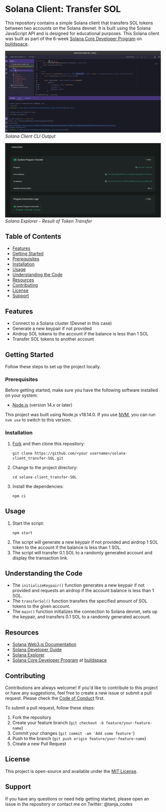 # Solana Client: Transfer SOL

This repository contains a simple Solana client that transfers SOL tokens between two accounts on the Solana devnet. It is built using the Solana JavaScript API and is designed for educational purposes.
This Solana client was built as part of the 6-week [Solana Core Developer Program](https://buildspace.so/p/solana-core/) on [buildspace](https://buildspace.so).

![Solana Client CLI Output](./img/solana-client_cli-output.png)
*Solana Client CLI Output*

![Solana Explorer - Result of Token Transfer](./img/solana-explorer_transfer-result.png)
*Solana Explorer - Result of Token Transfer*

## Table of Contents
- [Features](#features)
- [Getting Started](#getting-started)
- [Prerequisites](#prerequisites)
- [Installation](#installation)
- [Usage](#usage)
- [Understanding the Code](#understanding-the-code)
- [Resources](#resources)
- [Contributing](#contributing)
- [License](#license)
- [Support](#support)


## Features
- Connect to a Solana cluster (Devnet in this case)
- Generate a new keypair if not provided
- Airdrop SOL tokens to the account if the balance is less than 1 SOL
- Transfer SOL tokens to another account

## Getting Started
Follow these steps to set up the project locally.

### Prerequisites
Before getting started, make sure you have the following software installed on your system:

- [Node.js](https://nodejs.org/en/) (version 14.x or later)

This project was built using Node.js v18.14.0. If you use [NVM](https://github.com/nvm-sh/nvm), you can run `nvm use` to switch to this version.

### Installation
1. [Fork](https://docs.github.com/en/get-started/quickstart/fork-a-repo) and then clone this repository:
   ```
   git clone https://github.com/<your username>/solana-client_transfer-SOL.git
   ```
2. Change to the project directory:
   ```
   cd solana-client_transfer-SOL
   ```
3. Install the dependencies:
   ```
   npm ci 
   ```

## Usage
1. Start the script:
   ```
   npm start
   ```
2. The script will generate a new keypair if not provided and airdrop 1 SOL token to the account if the balance is less than 1 SOL.
3. The script will transfer 0.1 SOL to a randomly generated account and display the transaction link.

## Understanding the Code
- The `initializeKeypair()` function generates a new keypair if not provided and requests an airdrop if the account balance is less than 1 SOL.
- The `transferSol()` function transfers the specified amount of SOL tokens to the given account.
- The `main()` function initializes the connection to Solana devnet, sets up the keypair, and transfers 0.1 SOL to a randomly generated account.

## Resources
- [Solana Web3.js Documentation](https://solana-labs.github.io/solana-web3.js/)
- [Solana Developer Guide](https://docs.solana.com/developing)
- [Solana Explorer](https://explorer.solana.com/)
- [Solana Core Developer Program](https://buildspace.so/p/solana-core/) at [buildspace](https://buildspace.so)

## Contributing
Contributions are always welcome! If you'd like to contribute to this project or have any suggestions, feel free to create a new issue or submit a pull request. Please check the [Code of Conduct](./CODE_OF_CONDUCT.md) first.

To submit a pull request, follow these steps:
1. Fork the repository
2. Create your feature branch (`git checkout -b feature/your-feature-name`)
3. Commit your changes (`git commit -am 'Add some feature'`)
4. Push to the branch (`git push origin feature/your-feature-name`)
5. Create a new Pull Request

## License

This project is open-source and available under the [MIT License](./LICENSE.md).

## Support
If you have any questions or need help getting started, please open an issue in the repository or contact me on Twitter: @tanja_codes